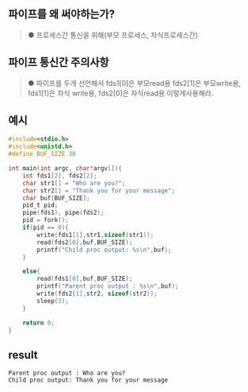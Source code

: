 ## 파이프를 왜 써야하는가?
> ● 프로세스간 통신을 위해(부모 프로세스, 자식프로세스간)

## 파이프 통신간 주의사항
> ● 파이프를 두개 선언해서 fds1[0]은 부모read용 fds2[1]은 부모write용, fds1[1]은 자식 write용, fds2[0]은 자식read용 이렇게사용해라.

## 예시
```c
#include<stdio.h>
#include<unistd.h>
#define BUF_SIZE 30

int main(int argc, char*argv[]){
    int fds1[2], fds2[2];
    char str1[] = "Who are you?";
    char str2[] = "Thank you for your message";
    char buf[BUF_SIZE];
    pid_t pid;
    pipe(fds1), pipe(fds2);
    pid = fork();
    if(pid == 0){
        write(fds1[1],str1,sizeof(str1));
        read(fds2[0],buf,BUF_SIZE);
        printf("Child proc output: %s\n",buf);
    }

    else{
        read(fds1[0],buf,BUF_SIZE);
        printf("Parent proc output : %s\n",buf);
        write(fds2[1],str2, sizeof(str2));
        sleep(3);
    }

    return 0;
}
```
## result
```
Parent proc output : Who are you?
Child proc output: Thank you for your message

```
